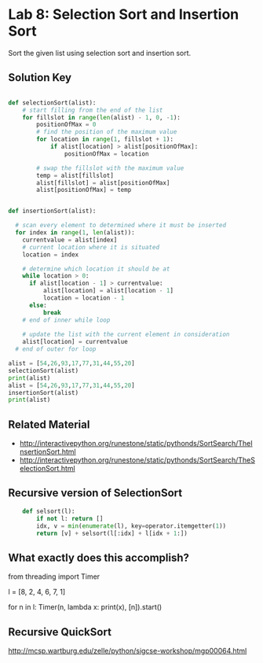 # Lab 8: Selection Sort and Insertion Sort 

Sort the given list using selection sort and insertion sort. 


## Solution Key 

```python

def selectionSort(alist):
    # start filling from the end of the list
    for fillslot in range(len(alist) - 1, 0, -1):
        positionOfMax = 0
        # find the position of the maximum value
        for location in range(1, fillslot + 1):
            if alist[location] > alist[positionOfMax]:
                positionOfMax = location

        # swap the fillslot with the maximum value
        temp = alist[fillslot]
        alist[fillslot] = alist[positionOfMax]
        alist[positionOfMax] = temp


def insertionSort(alist):

  # scan every element to determined where it must be inserted
  for index in range(1, len(alist)):
	currentvalue = alist[index]
	# current location where it is situated
	location = index

	# determine which location it should be at 
	while location > 0:
	  if alist[location - 1] > currentvalue:
	      alist[location] = alist[location - 1]
	      location = location - 1
	  else:
		  break
	# end of inner while loop 
	 
	# update the list with the current element in consideration
	alist[location] = currentvalue
  # end of outer for loop

alist = [54,26,93,17,77,31,44,55,20]
selectionSort(alist)
print(alist)
alist = [54,26,93,17,77,31,44,55,20]
insertionSort(alist)
print(alist)

```

## Related Material 

- http://interactivepython.org/runestone/static/pythonds/SortSearch/TheInsertionSort.html
- http://interactivepython.org/runestone/static/pythonds/SortSearch/TheSelectionSort.html



## Recursive version of SelectionSort 

```python
	def selsort(l):
	    if not l: return []
	    idx, v = min(enumerate(l), key=operator.itemgetter(1))
	    return [v] + selsort(l[:idx] + l[idx + 1:])
```

## What exactly does this accomplish? 

from threading import Timer

l = [8, 2, 4, 6, 7, 1]

for n in l:
    Timer(n, lambda x: print(x), [n]).start()


## Recursive QuickSort 

http://mcsp.wartburg.edu/zelle/python/sigcse-workshop/mgp00064.html

